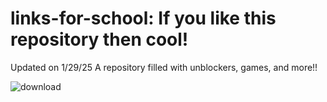 # links-for-school: If you like this repository then cool!
Updated on 1/29/25
A repository filled with unblockers, games, and more!! 

![download](https://github.com/user-attachments/assets/5a2bb8ba-8777-4730-9079-3a6152dedb34)
